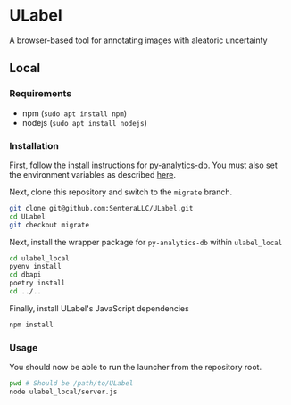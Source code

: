 # ULabel

A browser-based tool for annotating images with aleatoric uncertainty

## Local

### Requirements
- npm (`sudo apt install npm`)
- nodejs (`sudo apt install nodejs`)


### Installation

First, follow the install instructions for [py-analytics-db](https://github.com/SenteraLLC/py-analytics-db). You must also set the environment variables as described [here](https://github.com/SenteraLLC/py-analytics-db#credentials).

Next, clone this repository and switch to the `migrate` branch.

```bash
git clone git@github.com:SenteraLLC/ULabel.git
cd ULabel
git checkout migrate
```

Next, install the wrapper package for `py-analytics-db` within `ulabel_local`

```bash
cd ulabel_local
pyenv install
cd dbapi
poetry install
cd ../..
```

Finally, install ULabel's JavaScript dependencies

```bash
npm install
```

### Usage

You should now be able to run the launcher from the repository root.

```bash
pwd # Should be /path/to/ULabel
node ulabel_local/server.js
```

